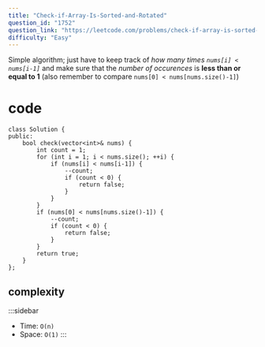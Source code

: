 ```yaml
---
title: "Check-if-Array-Is-Sorted-and-Rotated"
question_id: "1752"
question_link: "https://leetcode.com/problems/check-if-array-is-sorted-and-rotated/"
difficulty: "Easy"
---
```


Simple algorithm; just have to keep track of *how many times `nums[i] < nums[i-1]`* and make sure that the *number of occurences* is **less than or equal to 1** 
(also remember to compare `nums[0] < nums[nums.size()-1]`)

# cod<span>e</span>

```{.cpp}
class Solution {
public:
    bool check(vector<int>& nums) {
        int count = 1;
        for (int i = 1; i < nums.size(); ++i) {
            if (nums[i] < nums[i-1]) {
                --count;
                if (count < 0) {
                    return false;
                }
            }
        }
        if (nums[0] < nums[nums.size()-1]) {
            --count;
            if (count < 0) {
                return false;
            }
        }
        return true;
    }
};
```

## complexit<span>y</span>

:::sidebar
- Time: `O(n)`
- Space: `O(1)`
:::
